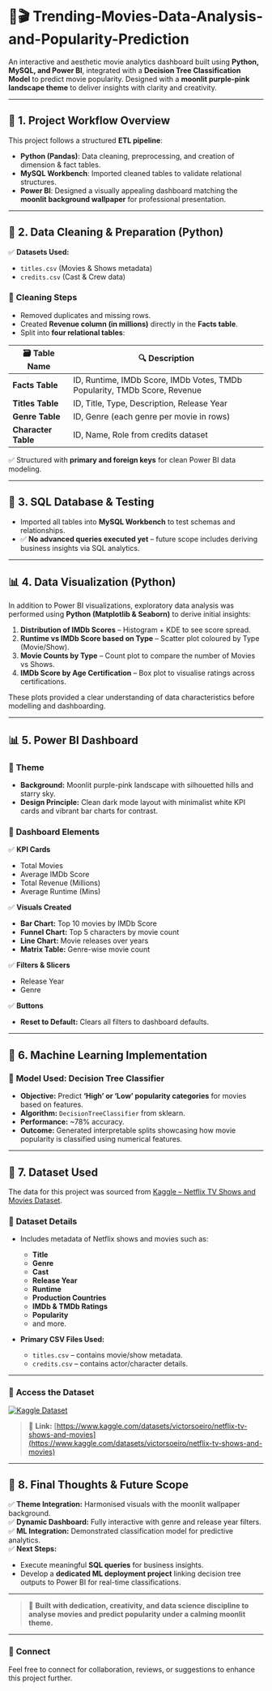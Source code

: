 # 🌌🎬 Trending-Movies-Data-Analysis-and-Popularity-Prediction


An interactive and aesthetic movie analytics dashboard built using **Python, MySQL, and Power BI**, integrated with a **Decision Tree Classification Model** to predict movie popularity. Designed with a **moonlit purple-pink landscape theme** to deliver insights with clarity and creativity.

---

## 🧩 **1. Project Workflow Overview**

This project follows a structured **ETL pipeline**:

- **Python (Pandas)**: Data cleaning, preprocessing, and creation of dimension & fact tables.
- **MySQL Workbench**: Imported cleaned tables to validate relational structures.
- **Power BI**: Designed a visually appealing dashboard matching the **moonlit background wallpaper** for professional presentation.

---

## 🧹 **2. Data Cleaning & Preparation (Python)**

✅ **Datasets Used:**
- `titles.csv` (Movies & Shows metadata)
- `credits.csv` (Cast & Crew data)

### 🔧 **Cleaning Steps**
- Removed duplicates and missing rows.
- Created **Revenue column (in millions)** directly in the **Facts table**.
- Split into **four relational tables**:

| 🗃 **Table Name** | 🔍 **Description** |
|-----------------|---------------------|
| **Facts Table** | ID, Runtime, IMDb Score, IMDb Votes, TMDb Popularity, TMDb Score, Revenue |
| **Titles Table** | ID, Title, Type, Description, Release Year |
| **Genre Table** | ID, Genre (each genre per movie in rows) |
| **Character Table** | ID, Name, Role from credits dataset |

✅ Structured with **primary and foreign keys** for clean Power BI data modeling.

---

## 💾 **3. SQL Database & Testing**

- Imported all tables into **MySQL Workbench** to test schemas and relationships.
- ✅ **No advanced queries executed yet** – future scope includes deriving business insights via SQL analytics.

---

## 📊 4. Data Visualization (Python)

In addition to Power BI visualizations, exploratory data analysis was performed using **Python (Matplotlib & Seaborn)** to derive initial insights:

1. **Distribution of IMDb Scores** – Histogram + KDE to see score spread.
2. **Runtime vs IMDb Score based on Type** – Scatter plot coloured by Type (Movie/Show).
3. **Movie Counts by Type** – Count plot to compare the number of Movies vs Shows.
4. **IMDb Score by Age Certification** – Box plot to visualise ratings across certifications.

These plots provided a clear understanding of data characteristics before modelling and dashboarding.

---

## 📊 **5. Power BI Dashboard**

### 🎨 **Theme**
- **Background:** Moonlit purple-pink landscape with silhouetted hills and starry sky.
- **Design Principle:** Clean dark mode layout with minimalist white KPI cards and vibrant bar charts for contrast.

### 🔷 **Dashboard Elements**

✅ **KPI Cards**
- Total Movies
- Average IMDb Score
- Total Revenue (Millions)
- Average Runtime (Mins)

✅ **Visuals Created**
- **Bar Chart:** Top 10 movies by IMDb Score
- **Funnel Chart:** Top 5 characters by movie count
- **Line Chart:** Movie releases over years
- **Matrix Table:** Genre-wise movie count

✅ **Filters & Slicers**
- Release Year
- Genre

✅ **Buttons**
- **Reset to Default:** Clears all filters to dashboard defaults.

---

## 🧠 **6. Machine Learning Implementation**

### 🔷 **Model Used:** Decision Tree Classifier

- **Objective:** Predict **‘High’ or ‘Low’ popularity categories** for movies based on features.
- **Algorithm:** `DecisionTreeClassifier` from sklearn.
- **Performance:** ~78% accuracy.
- **Outcome:** Generated interpretable splits showcasing how movie popularity is classified using numerical features.

---

## 📁 **7. Dataset Used**

The data for this project was sourced from [Kaggle – Netflix TV Shows and Movies Dataset](https://www.kaggle.com/datasets/victorsoeiro/netflix-tv-shows-and-movies).

### 📌 **Dataset Details**

- Includes metadata of Netflix shows and movies such as:
  - **Title**
  - **Genre**
  - **Cast**
  - **Release Year**
  - **Runtime**
  - **Production Countries**
  - **IMDb & TMDb Ratings**
  - **Popularity**
  - and more.

- **Primary CSV Files Used:**
  - `titles.csv` – contains movie/show metadata.
  - `credits.csv` – contains actor/character details.

---

### 🔗 **Access the Dataset**

[![Kaggle Dataset](https://img.shields.io/badge/View%20on-Kaggle-blue)](https://www.kaggle.com/datasets/victorsoeiro/netflix-tv-shows-and-movies)

> 📎 **Link:** [https://www.kaggle.com/datasets/victorsoeiro/netflix-tv-shows-and-movies](https://www.kaggle.com/datasets/victorsoeiro/netflix-tv-shows-and-movies)

---

## 📌 **8. Final Thoughts & Future Scope**

✅ **Theme Integration:** Harmonised visuals with the moonlit wallpaper background.  
✅ **Dynamic Dashboard:** Fully interactive with genre and release year filters.  
✅ **ML Integration:** Demonstrated classification model for predictive analytics.  
✅ **Next Steps:**
- Execute meaningful **SQL queries** for business insights.
- Develop a **dedicated ML deployment project** linking decision tree outputs to Power BI for real-time classifications.

---

> 🙌 **Built with dedication, creativity, and data science discipline to analyse movies and predict popularity under a calming moonlit theme.**

---

### 🔗 **Connect**

Feel free to connect for collaboration, reviews, or suggestions to enhance this project further.



